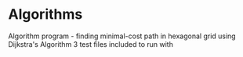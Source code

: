 # Algorithms
Algorithm program - finding minimal-cost path in hexagonal grid using Dijkstra's Algorithm
3 test files included to run with
